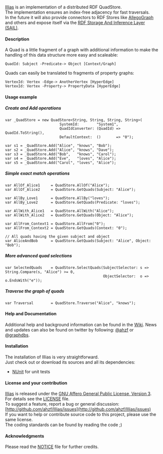[Illias](http://github.com/ahzf/Illias) is an implementation of a distributed RDF QuadStore.    
The implementation ensures an index-free adjacency for fast traversals.    
In the future it will also provide connectors to RDF Stores like [AllegoGraph](http://www.franz.com/agraph/allegrograph) and others and expose itself via the [RDF Storage And Inference Layer (SAIL)](http://www.openrdf.org/doc/sesame/api/org/openrdf/sesame/sail/package-summary.html).

#### Description

 A Quad is a little fragment of a graph with additional information to make the handling of this data structure more easy and scaleable:    
 
    QuadId: Subject -Predicate-> Object [Context/Graph]    
 
 
 Quads can easily be translated to fragments of property graphs:    
 
    VertexId: Vertex -Edge-> AnotherVertex [HyperEdge]    
    VertexId: Vertex -Property-> PropertyData [HyperEdge]    


#### Usage example

##### Create and Add operations

    var _QuadStore = new QuadStore<String, String, String, String>(
                             SystemId:        "System1",
                             QuadIdConverter: (QuadId) => QuadId.ToString(),
                             DefaultContext:  ()       => "0");

    var s1 = _QuadStore.Add("Alice", "knows", "Bob");
    var s2 = _QuadStore.Add("Alice", "knows", "Dave");
    var s3 = _QuadStore.Add("Bob",   "knows", "Carol");
    var s4 = _QuadStore.Add("Eve",   "loves", "Alice");
    var s5 = _QuadStore.Add("Carol", "loves", "Alice");


##### Simple exact match operations

    var AllOf_Alice1     = QuadStore.AllOf("Alice");
    var AllOf_Alice2     = QuadStore.GetQuads(Subject: "Alice");

    var AllBy_Love1      = QuadStore.AllBy("loves");
    var AllBy_Love2      = QuadStore.GetQuads(Predicate: "loves");

    var AllWith_Alice1   = QuadStore.AllWith("Alice");
    var AllWith_Alice2   = QuadStore.GetQuads(Object: "Alice");

    var AllFrom_Context1 = QuadStore.AllFrom("0");
    var AllFrom_Context2 = QuadStore.GetQuads(Context: "0");

    // All quads having the given subject and object
    var AliceAndBob      = QuadStore.GetQuads(Subject: "Alice", Object:  "Bob");


##### More advanced quad selections

    var SelectedQuads    = QuadStore.SelectQuads(SubjectSelector: s => String.Compare(s, "Alice") >= 0,
                                                 ObjectSelector:  o => o.EndsWith("e"));

##### Traverse the graph of quads

    var Traversal        = QuadStore.Traverse("Alice", "knows");


#### Help and Documentation

Additional help and background information can be found in the [Wiki](http://github.com/ahzf/Illias/wiki).
News and updates can also be found on twitter by following: [@ahzf](http://www.twitter.com/ahzf) or [@graphdbs](http://www.twitter.com/graphdbs).

#### Installation

The installation of Illias is very straightforward.    
Just check out or download its sources and all its dependencies:

- [NUnit](http://www.nunit.org/) for unit tests

#### License and your contribution

[Illias](http://github.com/ahzf/Illias) is released under the [GNU Affero General Public License, Version 3](http://www.gnu.org/licenses/agpl.html). For details see the [LICENSE](/ahzf/Illias/blob/master/LICENSE) file.    
To suggest a feature, report a bug or general discussion: [http://github.com/ahzf/Illias/issues](http://github.com/ahzf/Illias/issues)    
If you want to help or contribute source code to this project, please use the same license.   
The coding standards can be found by reading the code ;)

#### Acknowledgments

Please read the [NOTICE](/ahzf/Illias/blob/master/NOTICE) file for further credits.
